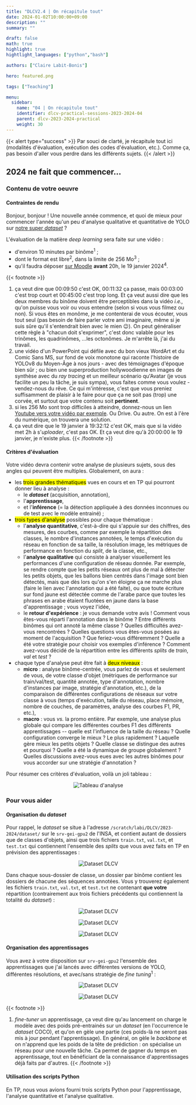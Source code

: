 ```yaml
---
title: "DLCV2.4 | On récapitule tout"
date: 2024-01-02T10:00:00+09:00
description: ""
summary: ""

draft: false
math: true 
highlight: true
hightlight_languages: ["python","bash"]

authors: ["Claire Labit-Bonis"]

hero: featured.png

tags: ["Teaching"]

menu:
  sidebar:
    name: "04 | On récapitule tout"
    identifier: dlcv-practical-sessions-2023-2024-04
    parent: dlcv-2023-2024-practical
    weight: 30
---
```


{{< alert type="success" >}}
Par souci de clarté, je récapitule tout ici (modalités d'évaluation, exécution des codes d'évaluation, etc.). Comme ça, pas besoin d'aller vous perdre dans les différents sujets.
{{< /alert >}}


## 2024 ne fait que commencer... 

### Contenu de votre oeuvre
#### Contraintes de rendu
Bonjour, bonjour ! Une nouvelle année commence, et quoi de mieux pour commencer l'année qu'un peu d'analyse qualitative et quantitative de YOLO sur [notre super *dataset*](https://clairelabitbonis.github.io/posts/teaching/deep_learning_for_cv/practical_sessions_dlcv/2023-2024/03_lets_see/#il-est-tres-beau-le-dataset) ? 

L'évaluation de la matière *deep learning* sera faite sur une vidéo :
* d'environ 10 minutes par binôme<sup>1</sup> ;
* dont le format est libre<sup>2</sup>, dans la limite de 256 Mo<sup>3</sup> ;
* qu'il faudra déposer [sur Moodle](https://moodle.insa-toulouse.fr/course/view.php?id=1154&section=4) **avant** 20h, le 19 janvier 2024<sup>4</sup>.

{{< footnote >}}
1. ça veut dire que 00:09:50 c'est OK, 00:11:32 ça passe, mais 00:03:00 c'est trop court et 00:45:00 c'est trop long. Et ça veut aussi dire que les deux membres du binôme doivent être perceptibles dans la vidéo *i.e.,* qu'on puisse vous voir ou vous entendre (selon si vous vous filmez ou non). Si vous êtes en monôme, je me contenterai de vous écouter, vous tout seul (pas besoin de faire parler votre ami imaginaire, même si je suis sûre qu'il s'entendrait bien avec le mien :wink:). On peut généraliser cette règle à "chacun doit s'exprimer", c'est donc valable pour les trinômes, les quadrinômes, ...les octonômes. Je m'arrête là, j'ai du travail.
2. une vidéo d'un PowerPoint qui défile avec du bon vieux WordArt et du Comic Sans MS, sur fond de voix monotone qui raconte l'histoire de YOLOv8 du Moyen-Âge à nos jours - avec des témoignages d'époque bien sûr ; ou bien une superproduction hollywoodienne en images de synthèse avec du *ray tracing* et un meilleur scénario qu'Avatar (je vous facilite un peu la tâche, je suis sympa), vous faites comme vous voulez - vendez-nous du rêve. Ce qui m'intéresse, c'est que vous preniez suffisamment de plaisir à le faire pour que ça ne soit pas (trop) une corvée, et surtout que votre contenu soit __pertinent__.
3. si les 256 Mo sont trop difficiles à atteindre, donnez-nous un lien [Youtube vers votre vidéo par exemple](https://youtu.be/eBGIQ7ZuuiU). Ou Drive. Ou autre. On est à l'ère du numérique, on trouvera une solution.
4. ça veut dire que le 19 janvier à 19:32:12 c'est OK, mais que si la vidéo met 2h à s'*uploader*, c'est pas OK. Et ça veut dire qu'à 20:00:00 le 19 janvier, je n'existe plus.
{{< /footnote >}}

#### Critères d'évaluation

Votre vidéo devra contenir votre analyse de plusieurs sujets, sous des angles qui peuvent être multiples. Globalement, on aura :
* les <mark>trois grandes thématiques</mark> vues en cours et en TP qui pourront donner lieu à analyse : 
  * le ***dataset*** (acquisition, annotation), 
  * l'**apprentissage**, 
  * et l'**inférence** (= la détection appliquée à des données inconnues ou de test avec le modèle entrainé) ;
* <mark>trois types d'analyse</mark> possibles pour chaque thématique :
  * l'**analyse quantitative**, c'est-à-dire qui s'appuie sur des chiffres, des mesures, des courbes, comme par exemple la répartition des classes, le nombre d'instances annotées, le temps d'exécution du réseau en fonction de sa taille, la résolution image, les métriques de performance en fonction du *split*, de la classe, etc.,
  * l'**analyse qualitative** qui consiste à analyser visuellement les performances d'une configuration de réseau donnée. Par exemple, se rendre compte que les petits réseaux ont plus de mal à détecter les petits objets, que les ballons bien centrés dans l'image sont bien détectés, mais que dès lors qu'on s'en éloigne ça ne marche plus (faire le lien avec l'annotation qui a été faite), ou que toute écriture sur fond jaune est détectée comme de l'arabe parce que toutes les phrases en arabe étaient fluotées en jaune dans la base d'apprentissage ; vous voyez l'idée,
  * le **retour d'expérience** : je vous demande votre avis ! Comment vous êtes-vous réparti l'annotation dans le binôme ? Entre différents binômes qui ont annoté la même classe ? Quelles difficultés avez-vous rencontrées ? Quelles questions vous êtes-vous posées au moment de l'acquisition ? Que feriez-vous différemment ? Quelle a été votre stratégie pour choisir vos exemples d'inférence ? Comment avez-vous décidé de la répartition entre les différents *splits* de *train*, *val* et *test* ? 
* chaque type d'analyse peut être fait à <mark>deux niveaux</mark> :
  * **micro** : analyse binôme-centrée, vous parlez de vous et seulement de vous, de votre classe d'objet (métriques de performance sur train/val/test, quantité annotée, type d'annotation, nombre d'instances par image, stratégie d'annotation, etc.), de la comparaison de différentes configurations de réseaux sur votre classe à vous (temps d'exécution, taille du réseau, place mémoire, nombre de couches, de paramètres, analyse des courbes F1, PR, etc.),
  * **macro** : vous *vs.* la promo entière. Par exemple, une analyse plus globale qui compare les différentes courbes F1 des différents apprentissages -- quelle est l'influence de la taille du réseau ? Quelle configuration converge le mieux ? Le plus rapidement ? Laquelle gère mieux les petits objets ? Quelle classe se distingue des autres et pourquoi ? Quelle a été la dynamique de groupe globalement ? Quelles discussions avez-vous eues avec les autres binômes pour vous accorder sur une stratégie d'annotation ? 

Pour résumer ces critères d'évaluation, voilà un joli tableau :

<center>

![Tableau d'analyse](images/modalites_evaluation.png)

</center>

### Pour vous aider

#### Organisation du *dataset*
Pour rappel, le *dataset* se situe à l'adresse `/scratch/labi/DLCV/2023-2024/dataset/` sur le `srv-gei-gpu2` de l'INSA, et contient autant de dossiers que de classes d'objets, ainsi que trois fichiers `train.txt`, `val.txt`, et `test.txt` qui contiennent l'ensemble des *splits* que vous avez faits en TP en prévision des apprentissages :

<center>

![Dataset DLCV](images/dlcv_dataset.png)

</center>

Dans chaque sous-dossier de classe, un dossier par binôme contient les dossiers de chacune des séquences annotées. Vous y trouverez également les fichiers `train.txt`, `val.txt`, et `test.txt` ne contenant **que votre** répartition (contrairement aux trois fichiers précédents qui contiennent la totalité du *dataset*) : 

<center>

![Dataset DLCV](images/dlcv_dataset_therock_arborescence_images.png)

![Dataset DLCV](images/dlcv_dataset_therock_arborescence_labels.png)

![Dataset DLCV](images/dlcv_dataset_therock_txt_file.png)

</center>

#### Organisation des apprentissages
Vous avez à votre disposition sur `srv-gei-gpu2` l'ensemble des apprentissages que j'ai lancés avec différentes versions de YOLO, différentes résolutions, et avec/sans stratégie de *fine tuning*<sup>1</sup> :

<center>

![Dataset DLCV](images/configurations.png)

![Dataset DLCV](images/runs_on_srvgeigpu.png)

</center>

{{< footnote >}}
1. *fine-tuner* un apprentissage, ça veut dire qu'au lancement on charge le modèle avec des poids pré-entrainés sur un *dataset* (en l'occurrence le *dataset* COCO), et qu'on en gèle une partie (ces poids-là ne seront pas mis à jour pendant l'apprentissage). En général, on gèle le *backbone* et on n'apprend que les poids de la tête de prédiction : on spécialise un réseau pour une nouvelle tâche. Ca permet de gagner du temps en apprentissage, tout en bénéficiant de la connaissance d'apprentissages déjà faits par d'autres.
{{< /footnote >}}

#### Utilisation des scripts Python

En TP, nous vous avions fourni trois scripts Python pour l'apprentissage, l'analyse quantitative et l'analyse qualitative.
